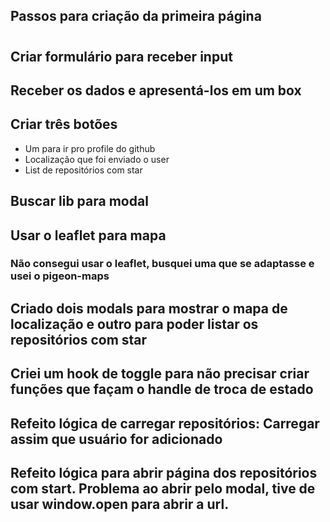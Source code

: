 ## Passos para criação da primeira página

#

<h2>Criar formulário para receber input</h2>

<h2>Receber os dados e apresentá-los em um box</h2>

<h2>Criar três botões</h2>
<ul>
  <li>Um para ir pro profile do github</li>
  <li>Localização que foi enviado o user</li>
  <li>List de repositórios com star</li>
</ul>

<h2>Buscar lib para modal</h2>

<h2>Usar o leaflet para mapa</h2>
<h3>Não consegui usar o leaflet, busquei uma que se adaptasse e usei o pigeon-maps</h3>

<h2>Criado dois modals para mostrar o mapa de localização e outro para poder listar os repositórios com star</h2>

<h2>Criei um hook de toggle para não precisar criar funções que façam o handle de troca de estado</h2>

<h2>Refeito lógica de carregar repositórios: Carregar assim que usuário for adicionado</h2>

<h2>Refeito lógica para abrir página dos repositórios com start. Problema ao abrir pelo modal, tive de usar window.open para abrir a url.</h2>
